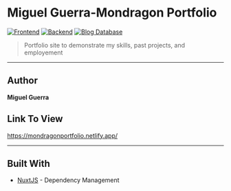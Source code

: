 

# Miguel Guerra-Mondragon Portfolio
[![Frontend][Frontend-image]][Frontend-url]
[![Backend][Backend-image]][Backend-url]
[![Blog Database][Blog-image]][Blog-url]

> Portfolio site to demonstrate my skills, past projects, and employement

---
## Author

**Miguel Guerra** 

## Link To View

https://mondragonportfolio.netlify.app/

---


## Built With

* [NuxtJS](https://nuxtjs.org/) - Dependency Management


[Frontend-image]: https://img.shields.io/badge/Frontend-NUXT-green?style=for-the-badge
[Frontend-url]: https://img.shields.io/badge/Frontend-NUXT-green?style=for-the-badge
[Backend-image]: https://img.shields.io/badge/BackEnd-JSON-red?style=for-the-badge
[Backend-url]: https://img.shields.io/badge/BackEnd-JSON-red?style=for-the-badge
[Blog-image]: https://img.shields.io/badge/Blog-Wordpress-blue?style=for-the-badge
[Blog-url]: https://img.shields.io/badge/Blog-Wordpress-blue?style=for-the-badge

